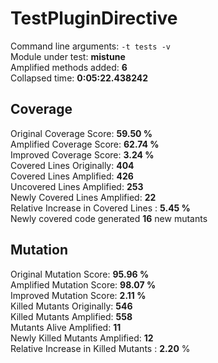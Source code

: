 



# TestPluginDirective
  
Command line arguments: `-t tests -v`  
Module under test: **mistune**  
Amplified methods added: **6**  
Collapsed time: **0:05:22.438242**
## Coverage
  
Original Coverage Score: **59.50 %**  
Amplified Coverage Score: **62.74 %**  
Improved Coverage Score: **3.24 %**  
Covered Lines Originally: **404**  
Covered Lines Amplified: **426**  
Uncovered Lines Amplified: **253**  
Newly Covered Lines Amplified: **22**  
Relative Increase in Covered Lines : **5.45 %**  
Newly covered code generated **16** new mutants
## Mutation
  
Original Mutation Score: **95.96 %**  
Amplified Mutation Score: **98.07 %**  
Improved Mutation Score: **2.11 %**  
Killed Mutants Originally: **546**  
Killed Mutants Amplified: **558**  
Mutants Alive Amplified: **11**  
Newly Killed Mutants Amplified: **12**  
Relative Increase in Killed Mutants : **2.20** %
